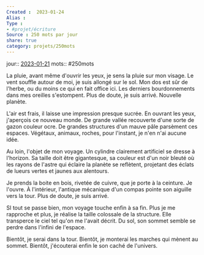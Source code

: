 ```yaml
---
Created :  2023-01-24
Alias :
Type : 
- #projet/écriture
Source : 250 mots par jour
share: true
category: projets/250mots
---
```

jour:: [2023-01-21](2023-01-21.md)
mots:: 
#250mots

La pluie, avant même d'ouvrir les yeux, je sens la pluie sur mon visage. Le vent souffle autour de moi, je suis allongé sur le sol. Mon dos est sûr de l'herbe, ou du moins ce qui en fait office ici. Les derniers bourdonnements dans mes oreilles s'estompent. Plus de doute, je suis arrivé. Nouvelle planète.

L'air est frais, il laisse une impression presque sucrée. En ouvrant les yeux, j'aperçois ce nouveau monde. De grande vallée recouverte d'une sorte de gazon couleur ocre. De grandes structures d'un mauve pâle parsèment ces espaces. Végétaux, animaux, roches, pour l'instant, je n'en n'ai aucune idée.

Au loin, l'objet de mon voyage. Un cylindre clairement artificiel se dresse à l'horizon. Sa taille doit être gigantesque, sa couleur est d'un noir bleuté où les rayons de l'astre qui éclaire la planète se reflètent, projetant des éclats de lueurs vertes et jaunes aux alentours.

Je prends la boite en bois, rivetée de cuivre, que je porte à la ceinture. Je l'ouvre. À l'intérieur, l'antique mécanique d'un compas pointe son aiguille vers la tour. Plus de doute, je suis arrivé.

SI tout se passe bien, mon voyage touche enfin à sa fin. Plus je me rapproche et plus, je réalise la taille colossale de la structure. Elle transperce le ciel tel qu'on me l'avait décrit. Du sol, son sommet semble se perdre dans l'infini de l'espace.

Bientôt, je serai dans la tour. Bientôt, je monterai les marches qui mènent au sommet. Bientôt, j'écouterai enfin le son caché de l'univers.